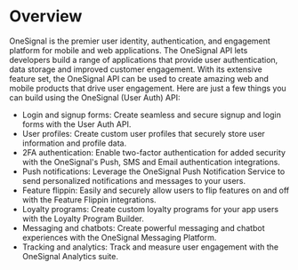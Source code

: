 # Overview

OneSignal is the premier user identity, authentication, and engagement platform
for mobile and web applications. The OneSignal API lets developers build a
range of applications that provide user authentication, data storage and
improved customer engagement. With its extensive feature set, the OneSignal API
can be used to create amazing web and mobile products that drive user
engagement. Here are just a few things you can build using the OneSignal (User
Auth) API:

- Login and signup forms: Create seamless and secure signup and login forms
  with the User Auth API.
- User profiles: Create custom user profiles that securely store user
  information and profile data.
- 2FA authentication: Enable two-factor authentication for added security with
  the OneSignal's Push, SMS and Email authentication integrations.
- Push notifications: Leverage the OneSignal Push Notification Service to send
  personalized notifications and messages to your users.
- Feature flippin: Easily and securely allow users to flip features on and off
  with the Feature Flippin integrations.
- Loyalty programs: Create custom loyalty programs for your app users with the
  Loyalty Program Builder.
- Messaging and chatbots: Create powerful messaging and chatbot experiences
  with the OneSignal Messaging Platform.
- Tracking and analytics: Track and measure user engagement with the OneSignal
  Analytics suite.
